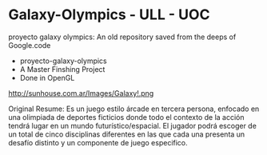 # Galaxy-Olympics - ULL - UOC
proyecto galaxy olympics: An old repository saved from the deeps of Google.code 

- proyecto-galaxy-olympics
- A Master Finshing Project
- Done in OpenGL
 
http://sunhouse.com.ar/Images/Galaxy!.png


Original Resume:
Es un juego estilo árcade en tercera persona, enfocado en una olimpiada de deportes ficticios donde todo el contexto de la acción tendrá lugar en un mundo futurístico/espacial. 
El jugador podrá escoger de un total de cinco disciplinas diferentes en las que cada una presenta un desafío distinto y un componente de juego especifico.

